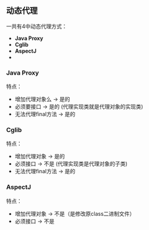 
## 动态代理 ##
一共有4中动态代理方式：
- **Java Proxy**
- **Cglib**
- **AspectJ**
- 

### Java Proxy ###
特点：
* 增加代理对象么 -> 是的
* 必须要接口 -> 是的 (代理实现类就是代理对象的实现类)
* 无法代理final方法 -> 是的

### Cglib ###
特点：
* 增加代理对象 -> 是的
* 必须接口 -> 不是 (代理实现类是代理对象的子类)
* 无法代理final方法 -> 是的

### AspectJ ###
特点：
* 增加代理对象 -> 不是（是修改原class二进制文件）
* 必须接口 -> 不是